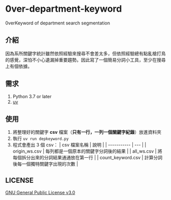 # 0ver-department-keyword
0verKeyword of department search segmentation

## 介紹
因為系所關鍵字統計雖然依照經驗來搜尋不會差太多，但依照經驗總有點亂槍打鳥的感覺，深怕不小心遺漏掉重要趨勢。因此寫了一個簡易分詞小工具，至少在搜尋上有個依據。

## 需求
1. Python 3.7 or later
2. [uv](https://docs.astral.sh/uv/)

## 使用
1. 將整理好的關鍵字 **csv** 檔案（**只有一行，一列一個關鍵字紀錄**）放進資料夾
4. 執行 `uv run depkeyword.py`
5. 程式會產出 3 個 csv：
    | csv 檔案名稱 | 說明 |
    | ----------- | --- |
    | origin_ws.csv | 每列都是一個原本的關鍵字分詞後的結果 |
    | all_ws.csv | 將每個拆分出來的分詞結果通通放在第一行 |
    | count_keyword.csv | 計算分詞後每一個獨特關鍵字出現的次數 |

## LICENSE
[GNU General Public License v3.0](https://github.com/hms5232/0ver-department-keyword/blob/master/LICENSE)
